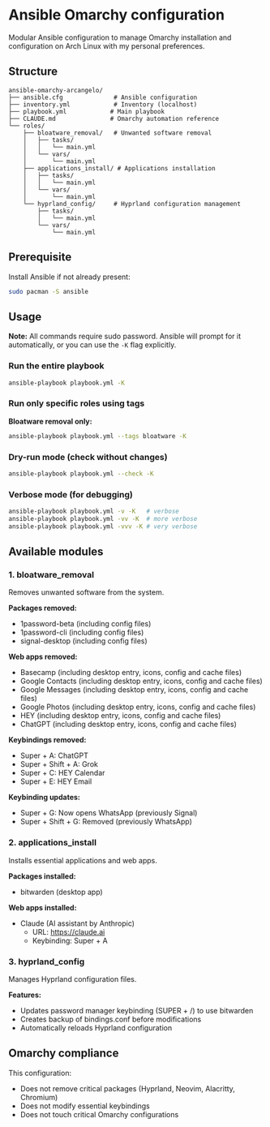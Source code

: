 # Ansible Omarchy configuration

Modular Ansible configuration to manage Omarchy installation and configuration on Arch Linux with my personal preferences.

## Structure

```
ansible-omarchy-arcangelo/
├── ansible.cfg              # Ansible configuration
├── inventory.yml            # Inventory (localhost)
├── playbook.yml            # Main playbook
├── CLAUDE.md               # Omarchy automation reference
└── roles/
    ├── bloatware_removal/   # Unwanted software removal
    │   ├── tasks/
    │   │   └── main.yml
    │   └── vars/
    │       └── main.yml
    ├── applications_install/ # Applications installation
    │   ├── tasks/
    │   │   └── main.yml
    │   └── vars/
    │       └── main.yml
    └── hyprland_config/     # Hyprland configuration management
        ├── tasks/
        │   └── main.yml
        └── vars/
            └── main.yml
```

## Prerequisite

Install Ansible if not already present:
   ```bash
   sudo pacman -S ansible
   ```

## Usage

**Note:** All commands require sudo password. Ansible will prompt for it automatically, or you can use the `-K` flag explicitly.

### Run the entire playbook

```bash
ansible-playbook playbook.yml -K
```

### Run only specific roles using tags

**Bloatware removal only:**
```bash
ansible-playbook playbook.yml --tags bloatware -K
```

### Dry-run mode (check without changes)

```bash
ansible-playbook playbook.yml --check -K
```

### Verbose mode (for debugging)

```bash
ansible-playbook playbook.yml -v -K   # verbose
ansible-playbook playbook.yml -vv -K  # more verbose
ansible-playbook playbook.yml -vvv -K # very verbose
```

## Available modules

### 1. bloatware_removal

Removes unwanted software from the system.

**Packages removed:**
- 1password-beta (including config files)
- 1password-cli (including config files)
- signal-desktop (including config files)

**Web apps removed:**
- Basecamp (including desktop entry, icons, config and cache files)
- Google Contacts (including desktop entry, icons, config and cache files)
- Google Messages (including desktop entry, icons, config and cache files)
- Google Photos (including desktop entry, icons, config and cache files)
- HEY (including desktop entry, icons, config and cache files)
- ChatGPT (including desktop entry, icons, config and cache files)

**Keybindings removed:**
- Super + A: ChatGPT
- Super + Shift + A: Grok
- Super + C: HEY Calendar
- Super + E: HEY Email

**Keybinding updates:**
- Super + G: Now opens WhatsApp (previously Signal)
- Super + Shift + G: Removed (previously WhatsApp)

### 2. applications_install

Installs essential applications and web apps.

**Packages installed:**
- bitwarden (desktop app)

**Web apps installed:**
- Claude (AI assistant by Anthropic)
  - URL: https://claude.ai
  - Keybinding: Super + A

### 3. hyprland_config

Manages Hyprland configuration files.

**Features:**
- Updates password manager keybinding (SUPER + /) to use bitwarden
- Creates backup of bindings.conf before modifications
- Automatically reloads Hyprland configuration

## Omarchy compliance

This configuration:
- Does not remove critical packages (Hyprland, Neovim, Alacritty, Chromium)
- Does not modify essential keybindings
- Does not touch critical Omarchy configurations